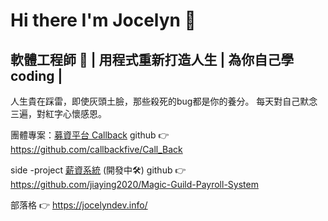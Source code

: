 # Hi there I'm Jocelyn 👋

## 軟體工程師 🐸 | 用程式重新打造人生 | 為你自己學coding |
人生貴在踩雷，即使灰頭土臉，那些殺死的bug都是你的養分。
每天對自己默念三遍，對紅字心懷感恩。

團體專案：[募資平台 Callback](https://callback.money/) github 👉 https://github.com/callbackfive/Call_Back 

side -project [薪資系統](https://magic-payroll.herokuapp.com/) (開發中🛠) github 👉 https://github.com/jiaying2020/Magic-Guild-Payroll-System

部落格 👉 https://jocelyndev.info/
